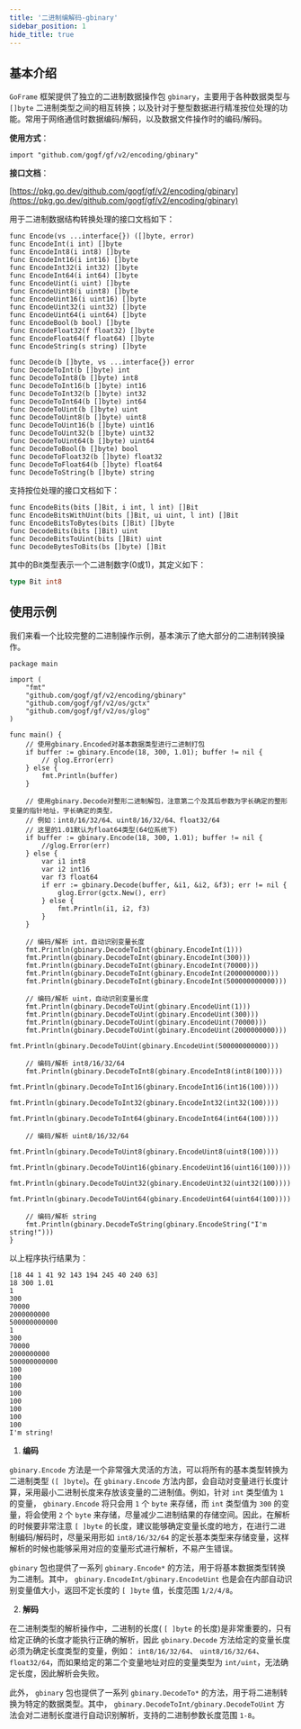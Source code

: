 ```yaml
---
title: '二进制编解码-gbinary'
sidebar_position: 1
hide_title: true
---
```


## 基本介绍

`GoFrame` 框架提供了独立的二进制数据操作包 `gbinary`，主要用于各种数据类型与 `[]byte` 二进制类型之间的相互转换；以及针对于整型数据进行精准按位处理的功能。常用于网络通信时数据编码/解码，以及数据文件操作时的编码/解码。

**使用方式**：

```
import "github.com/gogf/gf/v2/encoding/gbinary"
```

**接口文档**：

[https://pkg.go.dev/github.com/gogf/gf/v2/encoding/gbinary](https://pkg.go.dev/github.com/gogf/gf/v2/encoding/gbinary)

用于二进制数据结构转换处理的接口文档如下：

```
func Encode(vs ...interface{}) ([]byte, error)
func EncodeInt(i int) []byte
func EncodeInt8(i int8) []byte
func EncodeInt16(i int16) []byte
func EncodeInt32(i int32) []byte
func EncodeInt64(i int64) []byte
func EncodeUint(i uint) []byte
func EncodeUint8(i uint8) []byte
func EncodeUint16(i uint16) []byte
func EncodeUint32(i uint32) []byte
func EncodeUint64(i uint64) []byte
func EncodeBool(b bool) []byte
func EncodeFloat32(f float32) []byte
func EncodeFloat64(f float64) []byte
func EncodeString(s string) []byte

func Decode(b []byte, vs ...interface{}) error
func DecodeToInt(b []byte) int
func DecodeToInt8(b []byte) int8
func DecodeToInt16(b []byte) int16
func DecodeToInt32(b []byte) int32
func DecodeToInt64(b []byte) int64
func DecodeToUint(b []byte) uint
func DecodeToUint8(b []byte) uint8
func DecodeToUint16(b []byte) uint16
func DecodeToUint32(b []byte) uint32
func DecodeToUint64(b []byte) uint64
func DecodeToBool(b []byte) bool
func DecodeToFloat32(b []byte) float32
func DecodeToFloat64(b []byte) float64
func DecodeToString(b []byte) string
```

支持按位处理的接口文档如下：

```
func EncodeBits(bits []Bit, i int, l int) []Bit
func EncodeBitsWithUint(bits []Bit, ui uint, l int) []Bit
func EncodeBitsToBytes(bits []Bit) []byte
func DecodeBits(bits []Bit) uint
func DecodeBitsToUint(bits []Bit) uint
func DecodeBytesToBits(bs []byte) []Bit
```

其中的Bit类型表示一个二进制数字(0或1)，其定义如下：

```go
type Bit int8
```

## 使用示例

我们来看一个比较完整的二进制操作示例，基本演示了绝大部分的二进制转换操作。

```
package main

import (
	"fmt"
	"github.com/gogf/gf/v2/encoding/gbinary"
	"github.com/gogf/gf/v2/os/gctx"
	"github.com/gogf/gf/v2/os/glog"
)

func main() {
	// 使用gbinary.Encoded对基本数据类型进行二进制打包
	if buffer := gbinary.Encode(18, 300, 1.01); buffer != nil {
		// glog.Error(err)
	} else {
		fmt.Println(buffer)
	}

	// 使用gbinary.Decode对整形二进制解包，注意第二个及其后参数为字长确定的整形变量的指针地址，字长确定的类型，
	// 例如：int8/16/32/64、uint8/16/32/64、float32/64
	// 这里的1.01默认为float64类型(64位系统下)
	if buffer := gbinary.Encode(18, 300, 1.01); buffer != nil {
		//glog.Error(err)
	} else {
		var i1 int8
		var i2 int16
		var f3 float64
		if err := gbinary.Decode(buffer, &i1, &i2, &f3); err != nil {
			glog.Error(gctx.New(), err)
		} else {
			fmt.Println(i1, i2, f3)
		}
	}

	// 编码/解析 int，自动识别变量长度
	fmt.Println(gbinary.DecodeToInt(gbinary.EncodeInt(1)))
	fmt.Println(gbinary.DecodeToInt(gbinary.EncodeInt(300)))
	fmt.Println(gbinary.DecodeToInt(gbinary.EncodeInt(70000)))
	fmt.Println(gbinary.DecodeToInt(gbinary.EncodeInt(2000000000)))
	fmt.Println(gbinary.DecodeToInt(gbinary.EncodeInt(500000000000)))

	// 编码/解析 uint，自动识别变量长度
	fmt.Println(gbinary.DecodeToUint(gbinary.EncodeUint(1)))
	fmt.Println(gbinary.DecodeToUint(gbinary.EncodeUint(300)))
	fmt.Println(gbinary.DecodeToUint(gbinary.EncodeUint(70000)))
	fmt.Println(gbinary.DecodeToUint(gbinary.EncodeUint(2000000000)))
	fmt.Println(gbinary.DecodeToUint(gbinary.EncodeUint(500000000000)))

	// 编码/解析 int8/16/32/64
	fmt.Println(gbinary.DecodeToInt8(gbinary.EncodeInt8(int8(100))))
	fmt.Println(gbinary.DecodeToInt16(gbinary.EncodeInt16(int16(100))))
	fmt.Println(gbinary.DecodeToInt32(gbinary.EncodeInt32(int32(100))))
	fmt.Println(gbinary.DecodeToInt64(gbinary.EncodeInt64(int64(100))))

	// 编码/解析 uint8/16/32/64
	fmt.Println(gbinary.DecodeToUint8(gbinary.EncodeUint8(uint8(100))))
	fmt.Println(gbinary.DecodeToUint16(gbinary.EncodeUint16(uint16(100))))
	fmt.Println(gbinary.DecodeToUint32(gbinary.EncodeUint32(uint32(100))))
	fmt.Println(gbinary.DecodeToUint64(gbinary.EncodeUint64(uint64(100))))

	// 编码/解析 string
	fmt.Println(gbinary.DecodeToString(gbinary.EncodeString("I'm string!")))
}
```

以上程序执行结果为：

```
[18 44 1 41 92 143 194 245 40 240 63]
18 300 1.01
1
300
70000
2000000000
500000000000
1
300
70000
2000000000
500000000000
100
100
100
100
100
100
100
100
I'm string!
```

1. **编码**

`gbinary.Encode` 方法是一个非常强大灵活的方法，可以将所有的基本类型转换为二进制类型 `([ ]byte`)。在 `gbinary.Encode` 方法内部，会自动对变量进行长度计算，采用最小二进制长度来存放该变量的二进制值。例如，针对 `int` 类型值为 `1` 的变量， `gbinary.Encode` 将只会用 `1` 个 `byte` 来存储，而 `int` 类型值为 `300` 的变量，将会使用 `2` 个 `byte` 来存储，尽量减少二进制结果的存储空间。因此，在解析的时候要非常注意 `[ ]byte` 的长度，建议能够确定变量长度的地方，在进行二进制编码/解码时，尽量采用形如 `int8/16/32/64` 的定长基本类型来存储变量，这样解析的时候也能够采用对应的变量形式进行解析，不易产生错误。

`gbinary` 包也提供了一系列 `gbinary.Encode*` 的方法，用于将基本数据类型转换为二进制。其中， `gbinary.EncodeInt/gbinary.EncodeUint` 也是会在内部自动识别变量值大小，返回不定长度的 `[ ]byte` 值，长度范围 `1/2/4/8`。

2. **解码**

在二进制类型的解析操作中，二进制的长度( `[ ]byte` 的长度)是非常重要的，只有给定正确的长度才能执行正确的解析，因此 `gbinary.Decode` 方法给定的变量长度必须为确定长度类型的变量，例如： `int8/16/32/64`、 `uint8/16/32/64`、 `float32/64`，而如果给定的第二个变量地址对应的变量类型为 `int/uint`，无法确定长度，因此解析会失败。

此外， `gbinary` 包也提供了一系列 `gbinary.DecodeTo*` 的方法，用于将二进制转换为特定的数据类型。其中， `gbinary.DecodeToInt/gbinary.DecodeToUint` 方法会对二进制长度进行自动识别解析，支持的二进制参数长度范围 `1-8`。
